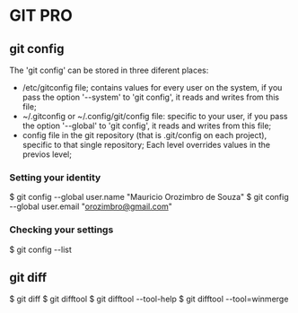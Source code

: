 # GIT PRO 

## git config
The 'git config' can be stored in three diferent places:
- /etc/gitconfig file; contains values for every user on the system, if you pass the option '--system' to 'git config', it reads and writes from this file;
- ~/.gitconfig or ~/.config/git/config file: specific to your user, if you pass the option '--global' to 'git config', it reads and writes from this file;
- config file in the git repository (that is .git/config on each project), specific to that single repository;
Each level overrides values in the previos  level;

### Setting your identity
$ git config --global user.name "Mauricio Orozimbro de Souza"
$ git config --global user.email "orozimbro@gmail.com"

### Checking your settings
$ git config --list


## git diff
$ git diff
$ git difftool
$ git difftool --tool-help
$ git difftool --tool=winmerge


